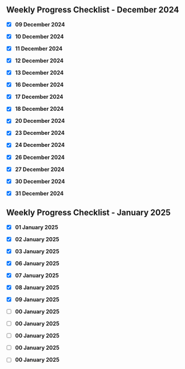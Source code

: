 ## Weekly Progress Checklist - December 2024

- [X] **09 December 2024**
- [X] **10 December 2024**
- [X] **11 December 2024**
- [X] **12 December 2024**
- [X] **13 December 2024**
- [X] **16 December 2024**
- [X] **17 December 2024**
- [X] **18 December 2024**
- [X] **20 December 2024**
- [X] **23 December 2024**
- [X] **24 December 2024**
- [X] **26 December 2024**
- [X] **27 December 2024**
- [X] **30 December 2024**
- [X] **31 December 2024**


## Weekly Progress Checklist - January 2025

- [X] **01 January 2025**
- [X] **02 January 2025**
- [X] **03 January 2025**
- [X] **06 January 2025**
- [X] **07 January 2025**
- [X] **08 January 2025**
- [X] **09 January 2025**
- [ ] **00 January 2025**
- [ ] **00 January 2025**
- [ ] **00 January 2025**
- [ ] **00 January 2025**
- [ ] **00 January 2025**

